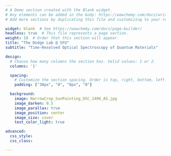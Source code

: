 ```yaml
---
# A Demo section created with the Blank widget.
# Any elements can be added in the body: https://wowchemy.com/docs/writing-markdown-latex/
# Add more sections by duplicating this file and customizing to your requirements.

widget: blank  # See https://wowchemy.com/docs/page-builder/
headless: true  # This file represents a page section.
weight: 10  # Order that this section will appear.
title: "The Dodge Lab @ SFU"
subtitle: "Time-Resolved Optical Spectroscopy of Quantum Materials"

design:
  # Choose how many columns the section has. Valid values: 1 or 2.
  columns: '1'

  spacing:
    # Customize the section spacing. Order is top, right, bottom, left.
    padding: ["30px", "0", "0px", "0"]

  background:
    image: NarrowCrop_SunPainting_DSC_1496_AS.jpg
    image_darken: 0.5
    image_parallax: true
    image_position: center
    image_size: cover
    text_color_light: true

advanced:
  css_style:
  css_class:

---
```

